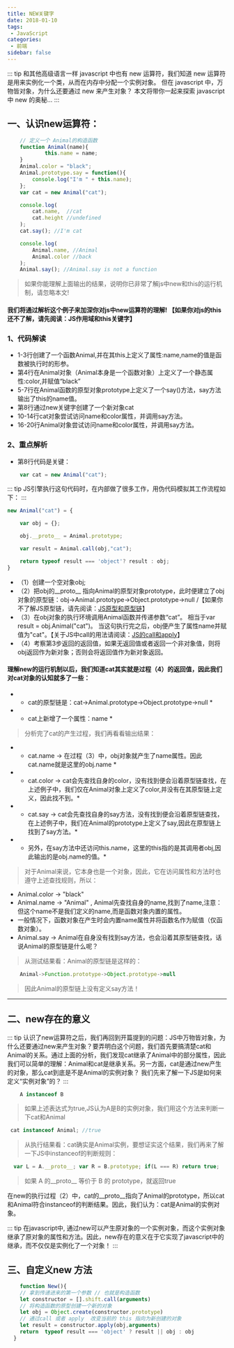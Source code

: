```yaml
---
title: NEW关键字
date: 2018-01-10
tags:
 - JavaScript       
categories: 
 - 前端
sidebar: false
---
```



::: tip
和其他高级语言一样 javascript 中也有 new 运算符，我们知道 new 运算符是用来实例化一个类，从而在内存中分配一个实例对象。 但在 javascript 中，万物皆对象，为什么还要通过 new 来产生对象？ 本文将带你一起来探索 javascript 中 new 的奥秘...
:::
## 一、认识new运算符：

```js
    // 定义一个 Animal的构造函数
    function Animal(name){
            this.name = name;
    }
    Animal.color = "black";
    Animal.prototype.say = function(){
        console.log("I'm " + this.name);
    };
    var cat = new Animal("cat");

    console.log(
        cat.name,  //cat
        cat.height //undefined
    );
    cat.say(); //I'm cat

    console.log(
        Animal.name, //Animal
        Animal.color //back
    );
    Animal.say(); //Animal.say is not a function
 ```

> 如果你能理解上面输出的结果，说明你已非常了解js中new和this的运行机制，请忽略本文!

#### 我们将通过解析这个例子来加深你对js中new运算符的理解! 【如果你对js的this还不了解，请先阅读：JS作用域和this关键字】

### 1、代码解读

 + 1-3行创建了一个函数Animal,并在其this上定义了属性:name,name的值是函数被执行时的形参。
 + 第4行在Animal对象（Animal本身是一个函数对象）上定义了一个静态属性:color,并赋值“black”
 + 5-7行在Animal函数的原型对象prototype上定义了一个say()方法，say方法输出了this的name值。
 + 第8行通过new关键字创建了一个新对象cat
 + 10-14行cat对象尝试访问name和color属性，并调用say方法。
 + 16-20行Animal对象尝试访问name和color属性，并调用say方法。

### 2、重点解析

  + 第8行代码是关键：
```js
    var cat = new Animal("cat"); 
 ```
::: tip
 JS引擎执行这句代码时，在内部做了很多工作，用伪代码模拟其工作流程如下：
:::
```js
new Animal("cat") = {

    var obj = {};

    obj.__proto__ = Animal.prototype;

    var result = Animal.call(obj,"cat");

    return typeof result === 'object'? result : obj;
}
```

+ （1）创建一个空对象obj;
+ （2）把obj的__proto__ 指向Animal的原型对象prototype，此时便建立了obj对象的原型链：obj->Animal.prototype->Object.prototype->null /【如果你不了解JS原型链，请先阅读：[JS原型和原型链]()】
+ （3）在obj对象的执行环境调用Animal函数并传递参数“cat”。 相当于var result = obj.Animal("cat")。 当这句执行完之后，obj便产生了属性name并赋值为"cat"。【关于JS中call的用法请阅读：[JS的call和apply](/)】
+ （4）考察第3步返回的返回值，如果无返回值或者返回一个非对象值，则将obj返回作为新对象；否则会将返回值作为新对象返回。

####  理解new的运行机制以后，我们知道cat其实就是过程（4）的返回值，因此我们对cat对象的认知就多了一些：

+ * cat的原型链是：cat->Animal.prototype->Object.prototype->null *

+ * cat上新增了一个属性：name *

> 分析完了cat的产生过程，我们再看看输出结果：
+ * cat.name -> 在过程（3）中，obj对象就产生了name属性。因此cat.name就是这里的obj.name *
+ * cat.color -> cat会先查找自身的color，没有找到便会沿着原型链查找，在上述例子中，我们仅在Animal对象上定义了color,并没有在其原型链上定义，因此找不到。*
+ * cat.say -> cat会先查找自身的say方法，没有找到便会沿着原型链查找，在上述例子中，我们在Animal的prototype上定义了say,因此在原型链上找到了say方法。*
+ * 另外，在say方法中还访问this.name，这里的this指的是其调用者obj,因此输出的是obj.name的值。*

> 对于Animal来说，它本身也是一个对象，因此，它在访问属性和方法时也遵守上述查找规则，所以：
+ Animal.color -> "black"
+ Animal.name -> "Animal" , Animal先查找自身的name,找到了name,注意：但这个name不是我们定义的name,而是函数对象内置的属性。
+ 一般情况下，函数对象在产生时会内置name属性并将函数名作为赋值（仅函数对象）。
+ Animal.say -> Animal在自身没有找到say方法，也会沿着其原型链查找，话说Animal的原型链是什么呢？

> 从测试结果看：Animal的原型链是这样的：
```js
    Animal->Function.prototype->Object.prototype->null
```
> 因此Animal的原型链上没有定义say方法！

---
 
## 二、new存在的意义

::: tip
认识了new运算符之后，我们再回到开篇提到的问题：JS中万物皆对象，为什么还要通过new来产生对象？要弄明白这个问题，我们首先要搞清楚cat和Animal的关系。通过上面的分析，我们发现cat继承了Animal中的部分属性，因此我们可以简单的理解：Animal和cat是继承关系。另一方面，cat是通过new产生的对象，那么cat到底是不是Animal的实例对象？ 我们先来了解一下JS是如何来定义“实例对象”的？
:::

```js
    A instanceof B 
```

> 如果上述表达式为true,JS认为A是B的实例对象，我们用这个方法来判断一下cat和Animal

```js
 cat instanceof Animal; //true 

```
> 从执行结果看：cat确实是Animal实例，要想证实这个结果，我们再来了解一下JS中instanceof的判断规则：

```js
  var L = A.__proto__; var R = B.prototype; if(L === R) return true; 
```
> 如果 A 的__proto__ 等价于 B 的 prototype，就返回true

在new的执行过程（2）中，cat的__proto__指向了Animal的prototype，所以cat和Animal符合instanceof的判断结果。因此，我们认为：cat是Animal的实例对象。 

::: tip
 在javascript中, 通过new可以产生原对象的一个实例对象，而这个实例对象继承了原对象的属性和方法。因此，new存在的意义在于它实现了javascript中的继承，而不仅仅是实例化了一个对象！
:::
## 三、自定义new 方法

```js
    function New(){
    // 拿到传递进来的第一个参数 // 也就是构造函数
    let constructor = [].shift.call(arguments)
    // 将构造函数的原型创建一个新的对象
    let obj = Object.create(constructor.prototype)
    // 通过call 或者 apply  改变当前的 this 指向为新创建的对象
    let result = constructor.apply(obj,arguments)
    return  typeof result === 'object' ? result || obj : obj
  }

```